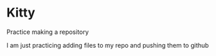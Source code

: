 # Kitty
Practice making a repository

I am just practicing adding files to my repo and pushing them to github
